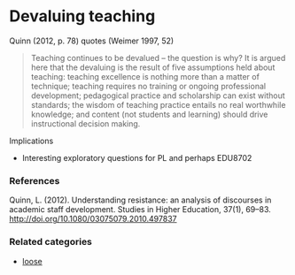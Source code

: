 # Devaluing teaching


Quinn (2012, p. 78) quotes (Weimer 1997, 52)
> Teaching continues to be devalued – the question is why? It is argued here that the devaluing is the result of five assumptions held about teaching: teaching excellence is nothing more than a matter of technique; teaching requires no training or ongoing professional development; pedagogical practice and scholarship can exist without standards; the wisdom of teaching practice entails no real worthwhile knowledge; and content (not students and learning) should drive instructional decision making. 

Implications
- Interesting exploratory questions for PL and perhaps EDU8702

### References

Quinn, L. (2012). Understanding resistance: an analysis of discourses in academic staff development. Studies in Higher Education, 37(1), 69–83. http://doi.org/10.1080/03075079.2010.497837

### Related categories

- [loose](../loose)
